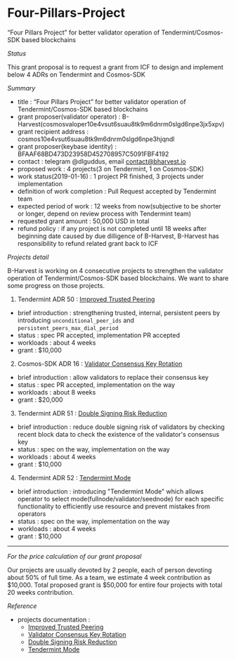 # Four-Pillars-Project
“Four Pillars Project” for better validator operation of Tendermint/Cosmos-SDK based blockchains

*Status*

This grant proposal is to request a grant from ICF to design and implement below 4 ADRs on Tendermint and Cosmos-SDK

*Summary*

- title : “Four Pillars Project” for better validator operation of Tendermint/Cosmos-SDK based blockchains 
- grant proposer(validator operator) : B-Harvest(cosmosvaloper10e4vsut6suau8tk9m6dnrm0slgd6npe3jx5xpv)
- grant recipient address : cosmos10e4vsut6suau8tk9m6dnrm0slgd6npe3hjqndl
- grant proposer(keybase identity) : BFAAF68BD473D23958D452708957C5091FBF4192
- contact : telegram @dlguddus, email contact@bharvest.io
- proposed work : 4 projects(3 on Tendermint, 1 on Cosmos-SDK)
- work status(2019-01-16) : 1 project PR finished, 3 projects under implementation
- definition of work completion : Pull Request accepted by Tendermint team
- expected period of work : 12 weeks from now(subjective to be shorter or longer, depend on review process with Tendermint team)
- requested grant amount : 50,000 USD in total
- refund policy : if any project is not completed until 18 weeks after beginning date caused by due dilligence of B-Harvest, B-Harvest has responsibility to refund related grant back to ICF

*Projects detail*

B-Harvest is working on 4 consecutive projects to strengthen the validator operation of Tendermint/Cosmos-SDK based blockchains. We want to share some progress on those projects.

1) Tendermint ADR 50 : [Improved Trusted Peering](https://github.com/tendermint/tendermint/blob/master/docs/architecture/adr-050-improved-trusted-peering.md)

- brief introduction : strengthening trusted, internal, persistent peers by introducing `unconditional_peer_ids` and `persistent_peers_max_dial_period`
- status : spec PR accepted, implementation PR accepted
- workloads : about 4 weeks
- grant : $10,000

2) Cosmos-SDK ADR 16 : [Validator Consensus Key Rotation](https://github.com/cosmos/cosmos-sdk/pull/5233)
- brief introduction : allow validators to replace their consensus key
- status : spec PR accepted, implementation on the way
- workloads : about 8 weeks
- grant : $20,000

3) Tendermint ADR 51 : [Double Signing Risk Reduction](https://github.com/tendermint/tendermint/pull/4262)
- brief introduction : reduce double signing risk of validators by checking recent block data to check the existence of the validator's consensus key
- status : spec on the way, implementation on the way
- workloads : about 4 weeks
- grant : $10,000

4) Tendermint ADR 52 : [Tendermint Mode](https://github.com/tendermint/tendermint/pull/4302)
- brief introduction : introducing "Tendermint Mode" which allows operator to select mode(fullnode/validator/seednode) for each specific functionality to efficiently use resource and prevent mistakes from operators
- status : spec on the way, implementation on the way
- workloads : about 4 weeks
- grant : $10,000
--------------------

*For the price calculation of our grant proposal*

Our projects are usually devoted by 2 people, each of person devoting about 50% of full time. As a team, we estimate 4 week contribution as $10,000. Total proposed grant is $50,000 for entire four projects with total 20 weeks contribution.

*Reference*
- projects documentation :
  - [Improved Trusted Peering](https://github.com/tendermint/tendermint/blob/master/docs/architecture/adr-050-improved-trusted-peering.md)
  - [Validator Consensus Key Rotation](https://github.com/cosmos/cosmos-sdk/pull/5233)
  - [Double Signing Risk Reduction](https://github.com/tendermint/tendermint/pull/4262)
  - [Tendermint Mode](https://github.com/tendermint/tendermint/pull/4302)
